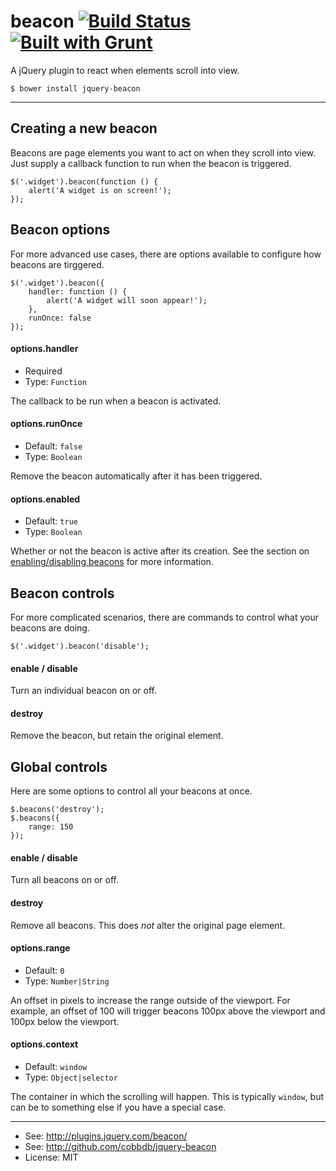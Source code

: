 # beacon [![Build Status](https://travis-ci.org/cobbdb/jquery-beacon.svg)](https://travis-ci.org/cobbdb/jquery-beacon) [![Built with Grunt](https://cdn.gruntjs.com/builtwith.png)](http://gruntjs.com/)

A jQuery plugin to react when elements scroll into view.

    $ bower install jquery-beacon

-------------
## Creating a new beacon
Beacons are page elements you want to act on when they scroll into view.
Just supply a callback function to run when the beacon is triggered.

    $('.widget').beacon(function () {
        alert('A widget is on screen!');
    });

## Beacon options
For more advanced use cases, there are options available to configure how beacons are tirggered.

    $('.widget').beacon({
        handler: function () {
            alert('A widget will soon appear!');
        },
        runOnce: false
    });

#### options.handler
* Required
* Type: ```Function```

The callback to be run when a beacon is activated.

#### options.runOnce
* Default: ```false```
* Type: ```Boolean```

Remove the beacon automatically after it has been triggered.

#### options.enabled
* Default: ```true```
* Type: ```Boolean```

Whether or not the beacon is active after its creation. See the section on [enabling/disabling beacons](#con_enable) for more information.

## Beacon controls
For more complicated scenarios, there are commands to control what your beacons are doing.

    $('.widget').beacon('disable');

#### enable / disable <a name="con_enable"></a>
Turn an individual beacon on or off.

#### destroy
Remove the beacon, but retain the original element.

## Global controls
Here are some options to control all your beacons at once.

    $.beacons('destroy');
    $.beacons({
        range: 150
    });

#### enable / disable
Turn all beacons on or off.

#### destroy
Remove all beacons. This does *not* alter the original page element.

#### options.range
* Default: ```0```
* Type: ```Number|String```

An offset in pixels to increase the range outside of the viewport.
For example, an offset of 100 will trigger beacons 100px above the viewport and 100px below the viewport.

#### options.context
* Default: ```window```
* Type: ```Object|selector```

The container in which the scrolling will happen.
This is typically ```window```, but can be to something else if you have a special case.

---------
* See: http://plugins.jquery.com/beacon/
* See: http://github.com/cobbdb/jquery-beacon
* License: MIT
